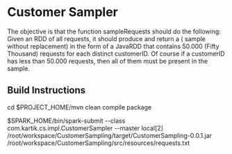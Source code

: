 # Customer Sampler
The objective is that the function sampleRequests should do the following:
Given an RDD of all requests, it should produce and return a ( sample without replacement) in the
form of a JavaRDD<Request> that contains 50.000 (Fifty Thousand) requests for each distinct
customerID. Of course if a customerID has less than 50.000 requests, then all of them must be
present in the sample. 

## Build Instructions

cd $PROJECT_HOME/mvn clean compile package

$SPARK_HOME/bin/spark-submit --class com.kartik.cs.impl.CustomerSampler  --master local[2] /root/workspace/CustomerSampling/target/CustomerSampling-0.0.1.jar /root/workspace/CustomerSampling/src/resources/requests.txt

